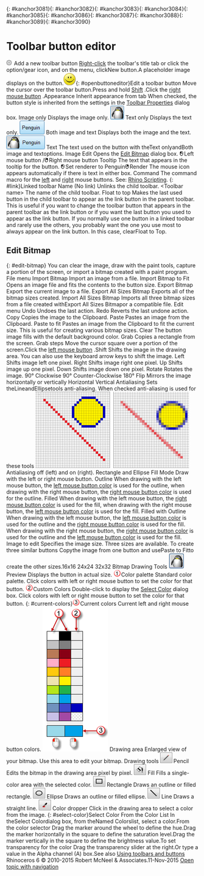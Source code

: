 ---
---

{: #kanchor3081}{: #kanchor3082}{: #kanchor3083}{: #kanchor3084}{: #kanchor3085}{: #kanchor3086}{: #kanchor3087}{: #kanchor3088}{: #kanchor3089}{: #kanchor3090}
# Toolbar button editor
![images/paneloptions.png](images/paneloptions.png)Add a new toolbar button
 [Right-click](mouse-buttons.html) the toolbar's title tab or click the option/gear icon, and on the menu, clickNew button.A placeholder image displays on the button.![images/edittoolbarbutton-002.png](images/edittoolbarbutton-002.png){: #openbuttoneditor}Edit a toolbar button
Move the cursor over the toolbar button.Press and hold [Shift](shift-key.html) .Click the [right mouse button](mouse-buttons.html) .Appearance
Inherit appearance from tab
When checked, the button style is inherited from the settings in the [Toolbar Properties](toolbars.html#toolbar-properties) dialog box.
Image only
Displays the image only.
![images/editbitmap-bitmaponly.png](images/editbitmap-bitmaponly.png)
Text only
Displays the text only.
![images/editbitmap-textonly.png](images/editbitmap-textonly.png)
Both image and text
Displays both the image and the text.
![images/editbitmap-bitmaptext.png](images/editbitmap-bitmaptext.png)
Text
The text used on the button with theText onlyandBoth image and textoptions.
Image
Edit
Opens the [Edit Bitmap](#edit-bitmap) dialog box.
![images/tooltipmouseleft.png](images/tooltipmouseleft.png)Left mouse button /![images/tooltipmouseright.png](images/tooltipmouseright.png)Right mouse button
Tooltip
The text that appears in the tooltip for the button.
![images/tooltipmouseleft.png](images/tooltipmouseleft.png)Set renderer to Penguin![images/tooltipmouseright.png](images/tooltipmouseright.png)Render
The mouse icon appears automatically if there is text in either box.
Command
The command macro for the [left](mouse-buttons.html) and [right](mouse-buttons.html) mouse buttons.
See: [Rhino Scripting](rhinoscripting.html).
{: #link}Linked toolbar
Name
(No link)
Unlinks the child toolbar.
&lt;Toolbar name&gt;
The name of the child toolbar.
Float to top
Makes the last used button in the child toolbar to appear as the link button in the parent toolbar. This is useful if you want to change the toolbar button that appears in the parent toolbar as the link button or if you want the last button you used to appear as the link button.
If you normally use one button in a linked toolbar and rarely use the others, you probably want the one you use most to always appear on the link button. In this case, clearFloat to Top.

## Edit Bitmap
{: #edit-bitmap}
You can clear the image, draw with the paint tools, capture a portion of the screen, or import a bitmap created with a paint program.
File menu
Import Bitmap
Import an image from a file.
Import Bitmap to Fit
Opens an image file and fits the contents to the button size.
Export Bitmap
Export the current image to a file.
Export All Sizes Bitmap
Exports all of the bitmap sizes created.
Import All Sizes Bitmap
Imports all three bitmap sizes from a file created withExport All Sizes Bitmapor a compatible file.
Edit menu
Undo
Undoes the last action.
Redo
Reverts the last undone action.
Copy
Copies the image to the Clipboard.
Paste
Pastes an image from the Clipboard.
Paste to fit
Pastes an image from the Clipboard to fit the current size.
This is useful for creating various bitmap sizes.
Clear
The button image fills with the default background color.
Grab
Copies a rectangle from the screen.
Grab steps
Move the cursor square over a portion of the screen.Click the [left mouse button](mouse-buttons.html) .Shift
Shifts the image in the drawing area.
You can also use the keyboard arrow keys to shift the image.
Left
Shifts image left one pixel.
Right
Shifts image right one pixel.
Up
Shifts image up one pixel.
Down
Shifts image down one pixel.
Rotate
Rotates the image.
90° Clockwise
90° Counter-Clockwise
180°
Flip
Mirrors the image horizontally or vertically
Horizontal
Vertical
Antialiasing
Sets theLineandEllipsetools anti-aliasing. When checked anti-aliasing is used for these tools
![images/tbbitmapaa.png](images/tbbitmapaa.png)
Antialiasing off (left) and on (right).
Rectangle and Ellipse Fill Mode
Draw with the left or right mouse button.
Outline
When drawing with the left mouse button, the [left mouse button color](#current-colors) is used for the outline, when drawing with the right mouse button, the [right mouse button color](#current-colors) is used for the outline.
Filled
When drawing with the left mouse button, the [right mouse button color](#current-colors) is used for the fill, when drawing with the right mouse button, the [left mouse button color](#current-colors) is used for the fill.
Filled with Outline
When drawing with the left mouse button, the [left mouse button color](#current-colors) is used for the outline and the [right mouse button color](#current-colors) is used for the fill.
When drawing with the right mouse button, the [right mouse button color](#current-colors) is used for the outline and the [left mouse button color](#current-colors) is used for the fill.
Image to edit
Specifies the image size. Three sizes are available.
To create three similar buttons
Copythe image from one button and usePaste to Fitto create the other sizes.16x16
24x24
32x32
Bitmap Drawing Tools
![images/editbitmap-preview.png](images/editbitmap-preview.png)Preview
Displays the button in actual size.
![images/01.png](images/01.png)Color palette
Standard color palette.
Click colors with left or right mouse button to set the color for that button.
![images/02.png](images/02.png)Custom Colors
Double-click to display the [Select Color](#select-color) dialog box.
Click colors with left or right mouse button to set the color for that button.
{: #current-colors}![images/03.png](images/03.png)Current colors
Current left and right mouse button colors.
![images/editbitmap-001.png](images/editbitmap-001.png)
Drawing area
Enlarged view of your bitmap. Use this area to edit your bitmap.
Drawing tools
![images/editbitmap-draw.png](images/editbitmap-draw.png)Pencil
Edits the bitmap in the drawing area pixel by pixel.
![images/editbitmap-fill.png](images/editbitmap-fill.png)Fill
Fills a single-color area with the selected color.
![images/rectangledrawing.png](images/rectangledrawing.png)Rectangle
Draws an outline or filled rectangle.
![images/ellipsedrawing.png](images/ellipsedrawing.png)Ellipse
Draws an outline or filled ellipse.
![images/editbitmap-line.png](images/editbitmap-line.png)Line
Draws a straight line.
![images/editbitmap-dropper.png](images/editbitmap-dropper.png)Color dropper
Click in the drawing area to select a color from the image.
{: #select-color}Select Color
From the Color List
In theSelect Colordialog box, from theNamed Colorslist, select a color.From the color selector
Drag the marker around the wheel to define the hue.Drag the marker horizontally in the square to define the saturation level.Drag the marker vertically in the square to define the brightness value.To set transparency for the color
Drag the transparency slider at the right.Or type a value in the Alpha channel (A) box.See also
 [Using toolbars and buttons](using-toolbars.html) 
&#160;
&#160;
Rhinoceros 6 © 2010-2015 Robert McNeel &amp; Associates.11-Nov-2015
 [Open topic with navigation](toolbar-button-editor.html) 


